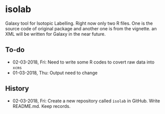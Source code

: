 # isolab
Galaxy tool for Isotopic Labelling. Right now only two R files. One is the source code of original package and another one is from the vignette. an XML will be written for Galaxy in the near future.

## To-do ##

- 02-03-2018, Fri: Need to write some R codes to covert raw data into `xcms`
- 01-03-2018, Thu: Output need to change


## History ##

- 02-03-2018, Fri: Create a new repository called `isolab` in GitHub. Write
  README.md. Keep records.
